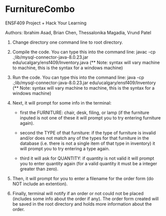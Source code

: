 # FurnitureCombo
ENSF409 Project + Hack Your Learning

Authors: Ibrahim Asad, Brian Chen, Thessalonika Magadia, Vrund Patel

1) Change directory one command line to root directory.

2) Compile the code. You can type this into the command line:
    javac -cp .;lib/mysql-connector-java-8.0.23.jar edu/ucalgary/ensf409/Inventory.java
    (** Note: syntax will vary machine to machine, this is the syntax for a windows machine)
      
3) Run the code. You can type this into the command line:
    java -cp .;lib/mysql-connector-java-8.0.23.jar edu/ucalgary/ensf409/Inventory
    (** Note: syntax will vary machine to machine, this is the syntax for a windows machine)
      
4) Next, it will prompt for some info in the terminal:
      		
      - first the FURNITURE: chair, desk, filing, or lamp 
      	(if the furniture inputed is not one of these it will prompt you to try entering
      	furniture again).
      
      - second the TYPE of that furniture: if the type of furniture is invalid and/or
      	does not match any of the types for that furniture in the database (i.e. there is
     		not a single item of that type in inventory) it will prompt you to try entering
   			a type again.
        
      - third it will ask for QUANTITY: if quantity is not valid it will prompt you to enter
      	quantity again (for a valid quantity it must be a integer greater than zero).
      
5) Then, it will prompt for you to enter a filename for the order form (do NOT include an extention).
      
6) Finally, terminal will notify if an order or not could not be placed (includes some info
    about the order if any). The order form created will be saved in the root directory and
    holds more information about the order.
